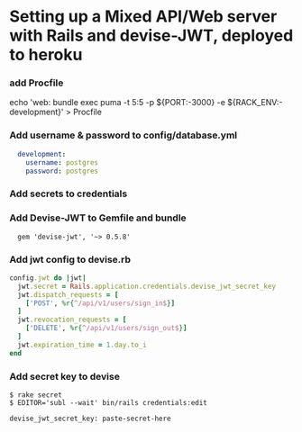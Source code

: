 # Setting up a Mixed API/Web server with Rails and devise-JWT, deployed to heroku

### add Procfile
echo 'web: bundle exec puma -t 5:5 -p ${PORT:-3000} -e ${RACK_ENV:-development}' > Procfile

### Add username & password to config/database.yml
```yml
  development:
    username: postgres
    password: postgres
```

### Add secrets to credentials

### Add Devise-JWT to Gemfile and bundle
```Gemfile
  gem 'devise-jwt', '~> 0.5.8'
```

### Add jwt config to devise.rb
```ruby
config.jwt do |jwt|
  jwt.secret = Rails.application.credentials.devise_jwt_secret_key
  jwt.dispatch_requests = [
    ['POST', %r{^/api/v1/users/sign_in$}]
  ]
  jwt.revocation_requests = [
    ['DELETE', %r{^/api/v1/users/sign_out$}]
  ]
  jwt.expiration_time = 1.day.to_i
end
```

### Add secret key to devise
```
$ rake secret
$ EDITOR='subl --wait' bin/rails credentials:edit

devise_jwt_secret_key: paste-secret-here
```
